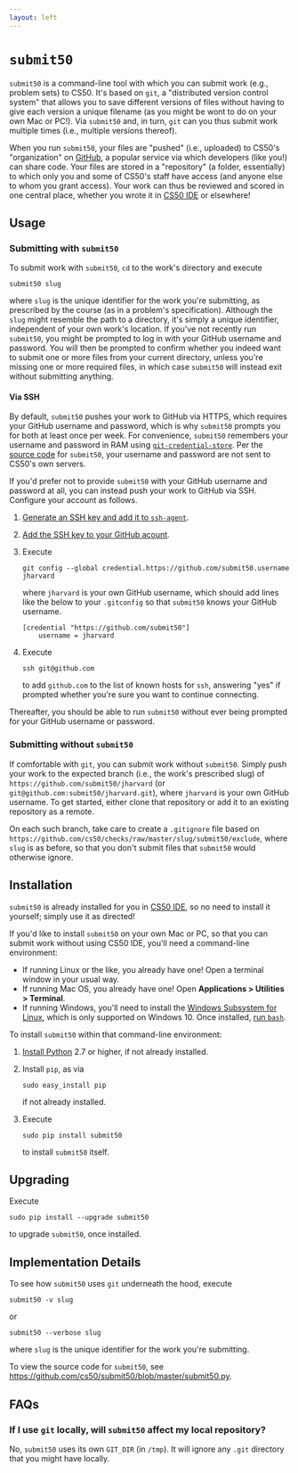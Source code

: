 ```yaml
---
layout: left
---
```


# `submit50`

`submit50` is a command-line tool with which you can submit work (e.g., problem sets) to CS50. It's based on `git`, a "distributed version control system" that allows you to save different versions of files without having to give each version a unique filename (as you might be wont to do on your own Mac or PC!). Via `submit50` and, in turn, `git` can you thus submit work multiple times (i.e., multiple versions thereof).

When you run `submit50`, your files are "pushed" (i.e., uploaded) to CS50's "organization" on [GitHub](https://github.com/), a popular service via which developers (like you!) can share code. Your files are stored in a "repository" (a folder, essentially) to which only you and some of CS50's staff have access (and anyone else to whom you grant access). Your work can thus be reviewed and scored in one central place, whether you wrote it in [CS50 IDE](https://cs50.io/) or elsewhere!

## Usage

### Submitting with `submit50`

To submit work with `submit50`, `cd` to the work's directory and execute

```
submit50 slug
```

where `slug` is the unique identifier for the work you're submitting, as prescribed by the course (as in a problem's specification). Although the `slug` might resemble the path to a directory, it's simply a unique identifier, independent of your own work's location. If you've not recently run `submit50`, you might be prompted to log in with your GitHub username and password. You will then be prompted to confirm whether you indeed want to submit one or more files from your current directory, unless you're missing one or more required files, in which case `submit50` will instead exit without submitting anything.

#### Via SSH

By default, `submit50` pushes your work to GitHub via HTTPS, which requires your GitHub username and password, which is why `submit50` prompts you for both at least once per week. For convenience, `submit50` remembers your username and password in RAM using [`git-credential-store`](https://git-scm.com/docs/git-credential-store/). Per the [source code](https://github.com/cs50/submit50/blob/master/submit50.py) for `submit50`, your username and password are not sent to CS50's own servers.

If you'd prefer not to provide `submit50` with your GitHub username and password at all, you can instead push your work to GitHub via SSH. Configure your account as follows.

1. [Generate an SSH key and add it to `ssh-agent`](https://help.github.com/articles/generating-a-new-ssh-key-and-adding-it-to-the-ssh-agent/).

1. [Add the SSH key to your GitHub acount](https://help.github.com/articles/adding-a-new-ssh-key-to-your-github-account/).

1. Execute

   ```
   git config --global credential.https://github.com/submit50.username jharvard
   ```

   where `jharvard` is your own GitHub username, which should add lines like the below to your `.gitconfig` so that `submit50` knows your GitHub username.

   ```
   [credential "https://github.com/submit50"]
       username = jharvard
   ```

1. Execute 

   ```
   ssh git@github.com
   ```

    to add `github.com` to the list of known hosts for `ssh`, answering "yes" if prompted whether you're sure you want to continue connecting. 

Thereafter, you should be able to run `submit50` without ever being prompted for your GitHub username or password. 

### Submitting without `submit50`

If comfortable with `git`, you can submit work without `submit50`. Simply push your work to the expected branch (i.e., the work's prescribed slug) of `https://github.com/submit50/jharvard` (or `git@github.com:submit50/jharvard.git`), where `jharvard` is your own GitHub username. To get started, either clone that repository or add it to an existing repository as a remote.

On each such branch, take care to create a `.gitignore` file based on `https://github.com/cs50/checks/raw/master/slug/submit50/exclude`, where `slug` is as before, so that you don't submit files that `submit50` would otherwise ignore.

## Installation

`submit50` is already installed for you in [CS50 IDE](https://cs50.io/), so no need to install it yourself; simply use it as directed!

If you'd like to install `submit50` on your own Mac or PC, so that you can submit work without using CS50 IDE, you'll need a command-line environment:

- If running Linux or the like, you already have one! Open a terminal window in your usual way.
- If running Mac OS, you already have one! Open **Applications > Utilities > Terminal**.
- If running Windows, you'll need to install the [Windows Subsystem for Linux](https://msdn.microsoft.com/commandline/wsl/about), which is only supported on Windows 10. Once installed, [run `bash`](https://blogs.windows.com/buildingapps/2016/03/30/run-bash-on-ubuntu-on-windows/).

To install `submit50` within that command-line environment:

1. [Install Python](https://www.python.org/downloads/) 2.7 or higher, if not already installed.

1. Install `pip`, as via 

   ```
   sudo easy_install pip
   ```

   if not already installed.

1. Execute 

   ```
   sudo pip install submit50
   ```
   to install `submit50` itself.

## Upgrading

Execute

```
sudo pip install --upgrade submit50
```

to upgrade `submit50`, once installed.

## Implementation Details

To see how `submit50` uses `git` underneath the hood, execute
```
submit50 -v slug
```
or
```
submit50 --verbose slug
```
where `slug` is the unique identifier for the work you're submitting.

To view the source code for `submit50`, see <https://github.com/cs50/submit50/blob/master/submit50.py>.

## FAQs

### If I use `git` locally, will `submit50` affect my local repository?

No, `submit50` uses its own `GIT_DIR` (in `/tmp`). It will ignore any `.git` directory that you might have locally.
